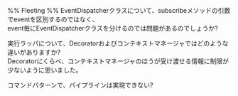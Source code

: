 %% Fleeting %%
EventDispatcherクラスについて、subscribeメソッドの引数でeventを区別するのではなく、  
event毎にEventDispatcherクラスを分けるのでは問題があるのでしょうか?

実行ラッパについて、Decoratorおよびコンテキストマネージャではどのような違いがありますか?  
Decoratorにくらべ、コンテキストマネージャのほうが受け渡せる情報に制限が少ないように思いました。

コマンドパターンで、パイプラインは実現できない?

